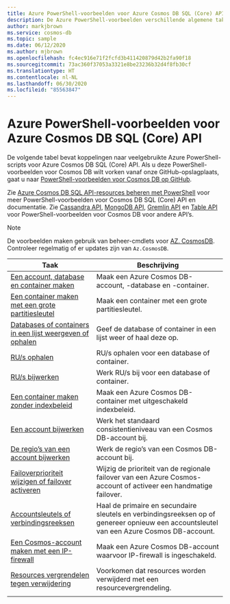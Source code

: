 ```yaml
---
title: Azure PowerShell-voorbeelden voor Azure Cosmos DB SQL (Core) API
description: De Azure PowerShell-voorbeelden verschillende algemene taken laten uitvoeren in de SQL-API-accounts van Azure Cosmos DB
author: markjbrown
ms.service: cosmos-db
ms.topic: sample
ms.date: 06/12/2020
ms.author: mjbrown
ms.openlocfilehash: fc4ec916e71f2fcfd3b411420879d42b2fa90f18
ms.sourcegitcommit: 73ac360f37053a3321e8be23236b32d4f8fb30cf
ms.translationtype: HT
ms.contentlocale: nl-NL
ms.lasthandoff: 06/30/2020
ms.locfileid: "85563847"
---
```

# <a name="azure-powershell-samples-for-azure-cosmos-db---sql-core-api"></a>Azure PowerShell-voorbeelden voor Azure Cosmos DB SQL (Core) API

De volgende tabel bevat koppelingen naar veelgebruikte Azure PowerShell-scripts voor Azure Cosmos DB SQL (Core) API. Als u deze PowerShell-voorbeelden voor Cosmos DB wilt vorken vanaf onze GitHub-opslagplaats, gaat u naar [PowerShell-voorbeelden voor Cosmos DB op GitHub](https://github.com/Azure/azure-docs-powershell-samples/tree/master/cosmosdb).

Zie [Azure Cosmos DB SQL API-resources beheren met PowerShell](manage-with-powershell.md) voor meer PowerShell-voorbeelden voor Cosmos DB SQL (Core) API en documentatie. Zie [Cassandra API](powershell-samples-cassandra.md), [MongoDB API](powershell-samples-mongodb.md), [Gremlin API](powershell-samples-gremlin.md) en [Table API](powershell-samples-table.md) voor PowerShell-voorbeelden voor Cosmos DB voor andere API’s.

> [!NOTE]
> De voorbeelden maken gebruik van beheer-cmdlets voor [AZ. CosmosDB](https://docs.microsoft.com/powershell/module/az.cosmosdb). Controleer regelmatig of er updates zijn van `Az.CosmosDB`.

|Taak | Beschrijving |
|---|---|
|[Een account, database en container maken](scripts/powershell/sql/ps-sql-create.md?toc=%2fpowershell%2fmodule%2ftoc.json)| Maak een Azure Cosmos DB-account, -database en -container. |
|[Een container maken met een grote partitiesleutel](scripts/powershell/sql/ps-sql-container-create-large-partition-key.md?toc=%2fpowershell%2fmodule%2ftoc.json)| Maak een container met een grote partitiesleutel. |
|[Databases of containers in een lijst weergeven of ophalen](scripts/powershell/sql/ps-sql-list-get.md?toc=%2fpowershell%2fmodule%2ftoc.json)| Geef de database of container in een lijst weer of haal deze op. |
|[RU/s ophalen](scripts/powershell/sql/ps-sql-ru-get.md?toc=%2fpowershell%2fmodule%2ftoc.json)| RU/s ophalen voor een database of container. |
|[RU/s bijwerken](scripts/powershell/sql/ps-sql-ru-update.md?toc=%2fpowershell%2fmodule%2ftoc.json)| Werk RU/s bij voor een database of container. |
|[Een container maken zonder indexbeleid](scripts/powershell/sql/ps-sql-container-create-index-none.md?toc=%2fpowershell%2fmodule%2ftoc.json) | Maak een Azure Cosmos DB-container met uitgeschakeld indexbeleid.|
|[Een account bijwerken](scripts/powershell/common/ps-account-update.md?toc=%2fpowershell%2fmodule%2ftoc.json)| Werk het standaard consistentieniveau van een Cosmos DB-account bij. |
|[De regio’s van een account bijwerken](scripts/powershell/common/ps-account-update-region.md?toc=%2fpowershell%2fmodule%2ftoc.json)| Werk de regio’s van een Cosmos DB-account bij. |
|[Failoverprioriteit wijzigen of failover activeren](scripts/powershell/common/ps-account-failover-priority-update.md?toc=%2fpowershell%2fmodule%2ftoc.json)| Wijzig de prioriteit van de regionale failover van een Azure Cosmos-account of activeer een handmatige failover. |
|[Accountsleutels of verbindingsreeksen](scripts/powershell/common/ps-account-keys-connection-strings.md?toc=%2fpowershell%2fmodule%2ftoc.json)| Haal de primaire en secundaire sleutels en verbindingsreeksen op of genereer opnieuw een accountsleutel van een Azure Cosmos DB-account. |
|[Een Cosmos-account maken met een IP-firewall](scripts/powershell/common/ps-account-firewall-create.md?toc=%2fpowershell%2fmodule%2ftoc.json)| Maak een Azure Cosmos DB-account waarvoor IP-firewall is ingeschakeld. |
|[Resources vergrendelen tegen verwijdering](scripts/powershell/sql/powershell-sql-lock.md?toc=%2fpowershell%2fmodule%2ftoc.json)| Voorkomen dat resources worden verwijderd met een resourcevergrendeling. |
|||
